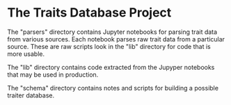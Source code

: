 # The Traits Database Project

The "parsers" directory contains Jupyter notebooks for parsing trait data from various sources. Each notebook parses raw trait data from a particular source. These are raw scripts look in the "lib" directory for code that is more usable.

The "lib" directory contains code extracted from the Jupyper notebooks that may be used in production.

The "schema" directory contains notes and scripts for building a possible traiter database.
